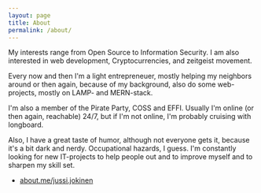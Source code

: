 ```yaml
---
layout: page
title: About
permalink: /about/
---
```


My interests range from Open Source to Information Security. I am also interested in web development, Cryptocurrencies, and zeitgeist movement. 

Every now and then I'm a light entrepreneuer, mostly helping my neighbors around or then again, because of my background, also do some web-projects, mostly on LAMP- and MERN-stack. 

I'm also a member of the Pirate Party, COSS and EFFI. Usually I'm online (or then again, reachable) 24/7, but if I'm not online, I'm probably cruising with longboard. 

Also, I have a great taste of humor, although not everyone gets it, because it's a bit dark and nerdy. Occupational hazards, I guess. I'm constantly looking for new IT-projects to help people out and to improve myself and to sharpen my skill set. 

* [about.me/jussi.jokinen](https://about.me/jussi.jokinen)
